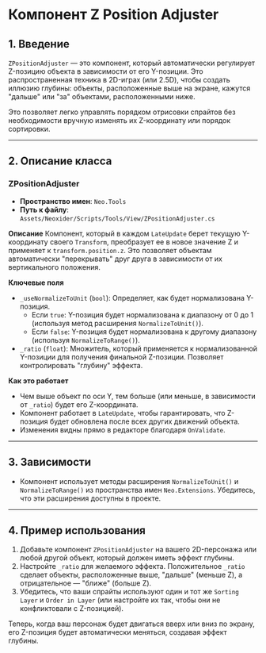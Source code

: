 # Компонент Z Position Adjuster

## 1. Введение

`ZPositionAdjuster` — это компонент, который автоматически регулирует Z-позицию объекта в зависимости от его Y-позиции. Это распространенная техника в 2D-играх (или 2.5D), чтобы создать иллюзию глубины: объекты, расположенные выше на экране, кажутся "дальше" или "за" объектами, расположенными ниже.

Это позволяет легко управлять порядком отрисовки спрайтов без необходимости вручную изменять их Z-координату или порядок сортировки.

---

## 2. Описание класса

### ZPositionAdjuster
- **Пространство имен**: `Neo.Tools`
- **Путь к файлу**: `Assets/Neoxider/Scripts/Tools/View/ZPositionAdjuster.cs`

**Описание**
Компонент, который в каждом `LateUpdate` берет текущую Y-координату своего `Transform`, преобразует ее в новое значение Z и применяет к `transform.position.z`. Это позволяет объектам автоматически "перекрывать" друг друга в зависимости от их вертикального положения.

**Ключевые поля**
- `_useNormalizeToUnit` (`bool`): Определяет, как будет нормализована Y-позиция.
  - Если `true`: Y-позиция будет нормализована к диапазону от 0 до 1 (используя метод расширения `NormalizeToUnit()`).
  - Если `false`: Y-позиция будет нормализована к другому диапазону (используя `NormalizeToRange()`).
- `_ratio` (`float`): Множитель, который применяется к нормализованной Y-позиции для получения финальной Z-позиции. Позволяет контролировать "глубину" эффекта.

**Как это работает**
- Чем выше объект по оси Y, тем больше (или меньше, в зависимости от `_ratio`) будет его Z-координата.
- Компонент работает в `LateUpdate`, чтобы гарантировать, что Z-позиция будет обновлена после всех других движений объекта.
- Изменения видны прямо в редакторе благодаря `OnValidate`.

---

## 3. Зависимости

- Компонент использует методы расширения `NormalizeToUnit()` и `NormalizeToRange()` из пространства имен `Neo.Extensions`. Убедитесь, что эти расширения доступны в проекте.

---

## 4. Пример использования

1.  Добавьте компонент `ZPositionAdjuster` на вашего 2D-персонажа или любой другой объект, который должен иметь эффект глубины.
2.  Настройте `_ratio` для желаемого эффекта. Положительное `_ratio` сделает объекты, расположенные выше, "дальше" (меньше Z), а отрицательное — "ближе" (больше Z).
3.  Убедитесь, что ваши спрайты используют один и тот же `Sorting Layer` и `Order in Layer` (или настройте их так, чтобы они не конфликтовали с Z-позицией).

Теперь, когда ваш персонаж будет двигаться вверх или вниз по экрану, его Z-позиция будет автоматически меняться, создавая эффект глубины.
